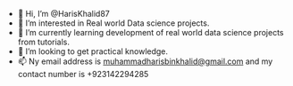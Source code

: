- 👋 Hi, I’m @HarisKhalid87
- 👀 I’m interested in Real world Data science projects.
- 🌱 I’m currently learning development of real world data science projects from tutorials.
- 💞️ I’m looking to get practical knowledge.
- 📫 Ny email address is muhammadharisbinkhalid@gmail.com and my contact number is +923142294285

<!---
HarisKhalid87/HarisKhalid87 is a ✨ special ✨ repository because its `README.md` (this file) appears on your GitHub profile.
You can click the Preview link to take a look at your changes.
--->
